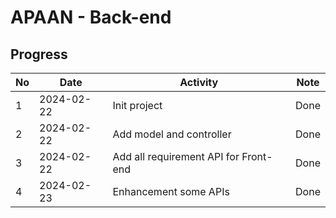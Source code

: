 # APAAN - Back-end

## Progress

| No  | Date       | Activity                               | Note      |
| --- | ---------- | -------------------------------------- | --------- |
| 1   | 2024-02-22 | Init project               | Done |
| 2   | 2024-02-22 | Add model and controller                   | Done |
| 3   | 2024-02-22 | Add all requirement API for Front-end                        | Done |
| 4   | 2024-02-23 | Enhancement some APIs | Done |
